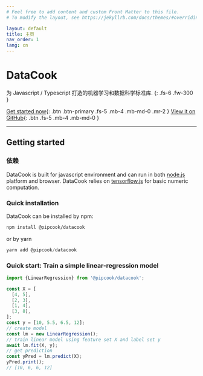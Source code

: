 ```yaml
---
# Feel free to add content and custom Front Matter to this file.
# To modify the layout, see https://jekyllrb.com/docs/themes/#overriding-theme-defaults

layout: default
title: 主页
nav_order: 1
lang: cn
---
```

# DataCook

为 Javascript / Typescript 打造的机器学习和数据科学标准库.
{: .fs-6 .fw-300 }

[Get started now](#getting-started){: .btn .btn-primary .fs-5 .mb-4 .mb-md-0 .mr-2 } [View it on GitHub](https://github.com/imgcook/datacook){: .btn .fs-5 .mb-4 .mb-md-0 }

---

## Getting started

### 依赖

DataCook is built for javascript environment and can run in both [node.js](https://nodejs.org/) platform and browser. DataCook relies on [tensorflow.js](https://www.tensorflow.org/js) for basic numeric computation.

### Quick installation

DataCook can be installed by npm:

```bash
npm install @pipcook/datacook
```

or by yarn

```javascript
yarn add @pipcook/datacook
```

### Quick start: Train a simple linear-regression model

```javascript
import {LinearRegression} from '@pipcook/datacook';

const X = [
  [4, 5],
  [2, 3],
  [1, 4],
  [3, 8],
];
const y = [10, 5.5, 6.5, 12];
// create model
const lm = new LinearRegression();
// train linear model using feature set X and label set y
await lm.fit(X, y);
// get prediction
const yPred = lm.predict(X);
yPred.print();
// [10, 6, 6, 12]
```
